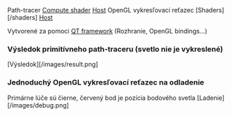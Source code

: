 Path-tracer [Compute shader](/shaders/tracer.glsl) [Host](/src/graphics/tracer.cpp)
OpenGL vykresľovací reťazec [Shaders][/shaders] [Host](/src/graphics/renderer.cpp)

Vytvorené za pomoci [QT framework](https://www.qt.io) (Rozhranie, OpenGL bindings...)


### Výsledok primitívneho path-traceru (svetlo nie je vykreslené)
[Výsledok][/images/result.png]

### Jednoduchý OpenGL vykresľovací reťazec na odladenie
Primárne lúče sú čierne, červený bod je pozícia bodového svetla
[Ladenie][/images/debug.png]

